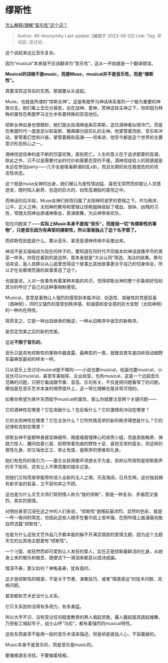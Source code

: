 # 缪斯性
[怎么解释/理解“音乐性”这个词？](https://www.zhihu.com/question/54032151/answer/3175763991)

> Author: #0-Anonymity
> Last update: [编辑于 2023-08-23]
> Link:
> Tag:
> 评论区:
> 泛讨论:

这个说起来远比音乐复杂。

因为“musical”本来就不应该翻译为“音乐性”，这从一开始就是一个翻译错误。

**Musical的词根不是music，而是Muse，musical并不是音乐性，而是“缪斯性”。**

真要深究这背后的东西，那就要从头说起。

Muse，也就是所谓的“缪斯女神”。这是希腊罗马神话体系里的一个极为重要的神族分支。她们看上去位分甚低，远在战神、爱神、冥神这些主神之下，但却因为特殊的属性在希腊罗马文化中有着特殊的崇高地位。

缪斯女神出身也很微妙，她们是出自酒神迪奥尼索斯，这位酒神看似很冷门，而是在希腊时代一度是足以和宙斯、雅典娜分庭抗礼的主神。他掌管着肉欲、享乐和冲动，掌管着幻觉和兴奋，掌管着瘾和高潮——坦率讲，他至今都是这个世界的主要意识形态核心之一。

酒神信徒信奉的是不断的饮宴欢聚，直到死亡。人生的意义在于追求颤栗的高潮，除此之外，只不过是需要付出的代价和需要忍受的不便。酒神信徒给人的观感就是永远在参加party——几乎全是吸毒醉酒的乱x趴，而且长期的处在极度危险的攻击性状态。

这个就是muse女神的出身，她们被认为是性情凶猛、喜怒无常然而却能让人灵感迸发，随时陷入新奇、创造的巨大的、如性高潮般的喜悦之中。

而神话的后半段，Muse女神们转而归属了太阳神阿波罗的管辖之下。作为秩序、公平、正义之神，太阳神的教导和管辖让缪斯姐妹收起了嗜血、放纵、凶残的习性，常随太阳神出席诸神聚会，表演歌舞，为众神带来欢乐。

现在问题来了——**实际上Music本身不是指“音乐”，而是指一切“有缪斯性的事物”，只是音乐因为有典型的缪斯性，所以渐渐独占了这个名字罢了。**

而缪斯性到底是什么，要从音乐、甚至是酒神传统中反推出来。

神话不是无端端成为现在的样子的，要知道在同时代不同版本的神话就像早市的青菜一样多。你现在看到的是这样，那本身就是“大众认同”筛选、淘汰的结果。换句话来说，是人民群众从心底里觉得这个故事比其他故事更合乎自己的切身体会，所以才在全都很荒唐的故事里选了这个。

也就是说，人对一些事务有着某种本能的共识，觉得缪斯女神的整个形象刚好恰如其分的呼应了自己对这种事物粉感受。

Musical，意思是事物让人强烈的感受到本能冲动、创造性、突破性的灵感狂喜（酒神侧），同时又强烈的感受到秩序感、和谐感和安全感的巨大安慰（太阳神侧）的一种内在特性。

简而言之，它是一种出自继承的叛逆，一种从旧秩序中诞生的新秩序。

是否定完美之后的新的完美。

这是**不限于音乐的**。

音乐只是具有缪斯性的事物中最直露、最典型的一类，就像吉普车是四轮驱动越野车最典型最初的样本一样。

只从音乐上去讨论musical是不够的——小说也要musical，绘画也要musical，小说也可以musical，甚至军事指挥、企业经营，也有musical，这是一个远超音乐范畴的问题，只把它看成跟节奏、音高、乐句有关，不仅是把问题看窄了的问题，哪怕是在音乐艺术本身的境界提升上，这一窄化理解也是非常可惜的。

如果你希望为某件东西赋予musical的属性，那么你就要注意两个关键问题——

它的酒神性在哪里？它在突破什么？在反叛什么？它的激情和冲动在哪里？

它的太阳神性在哪里？它在主张什么？它所热情高举的新的秩序理想是什么？它的纪律和克制在哪里？

缪斯女神不是那种身披亚麻细布、微蹙峨眉慢捧心的闺秀小姐，而是皮肤黝黑、弹跳力惊人、腰间挂着匕首、脸颊带着伤痕的野性十足、喜怒无常的蛮女，但这样的兽性化身，却又端坐正立，举止有度，是秩序的使者和化身。

她们有危险的吸引力——塞壬女妖用歌声诱惑水手为食，但却众所周知是缪斯歌声的手下败将，还有让人不寒而栗的猎杀记录。

但她们又轻而易举能带你进入全新的无人之境，天高海阔，日月生辉。这份独自拥有新宇宙的狂喜，又不容你弃之不顾。

这也是为什么文艺大师们常把情人称为“我的缪斯”，那是一种复杂、矛盾而又强烈、真实的感情。

对明白甚至沉浸在这之中的人们来说，“缪斯性”是眼前最浓烈、显然的色彩，就是一呼一吸间的常态，也因此这些人随手在餐巾纸上发牢骚、在厕所墙上画漫画也能自然流露“缪斯性”。

也是为什么这些文艺作品几乎都本能的躲不开满含情欲的爱情主题，因为这个主题天生的比其他主题更有“缪斯性”。

一个刁蛮、疯狂然而却可爱到让人发狂的爱人，实在正是缪斯最鲜活的化身。从她身上来的极乐和极苦，随便流下一滴泪来都足以成诗成画。

情深不寿，那又如何？神龟虽寿，犹有竟时。

这才是缪斯性的根源，不是关于节奏、演奏技巧、或者“情感表达”的技术问题、风格问题。

甚至都和艺术史没什么关系。

它只关系到你活得有多用力，有多勇猛。

所以大字不识、没有受过任何殿堂教育的黑人唱起灵歌，藏人戴起面具跳起傩舞，乃至船工喊起号子，战士山呼“乌拉”，都有着强烈的musical特性。

这些东西甚至不能用一般的音乐术语来描述，但是却是直指人心，不容置疑的。

Music本身不是音乐的，而是音乐是music的。

要循根源去寻找，不要循着枝桠。